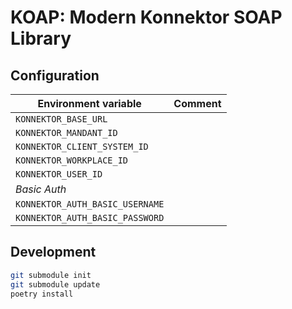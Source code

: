 # KOAP: Modern Konnektor SOAP Library

## Configuration

| Environment variable | Comment |
| --- | --- |
| `KONNEKTOR_BASE_URL` | |
| `KONNEKTOR_MANDANT_ID` | |
| `KONNEKTOR_CLIENT_SYSTEM_ID` | |
| `KONNEKTOR_WORKPLACE_ID` | |
| `KONNEKTOR_USER_ID` | |
| *Basic Auth* |
| `KONNEKTOR_AUTH_BASIC_USERNAME` | | 
| `KONNEKTOR_AUTH_BASIC_PASSWORD`| | 


## Development

```bash
git submodule init
git submodule update
poetry install
```

